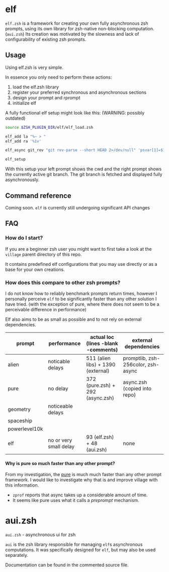 # elf

`elf.zsh` is a framework for creating your own fully asynchronous zsh prompts, using its own library for zsh-native non-blocking computation. (`aui.zsh`)
Its creation was motivated by the slowness and lack of configurability of existing zsh prompts.

## Usage
Using elf.zsh is very simple.

In essence you only need to perform these actions:
1. load the elf.zsh library
2. register your preferred synchronous and asynchronous sections
4. design your prompt and rprompt
3. initialize elf

A fully functional elf setup might look like this: (WARNING: possibly outdated)
```zsh
source $ZSH_PLUGIN_DIR/elf/elf_load.zsh

elf_add la "%~ > "
elf_add ra '%1v'

elf_async git_rev "git rev-parse --short HEAD 2>/dev/null" 'psvar[1]=$1'

elf_setup
```

With this setup your left prompt shows the cwd and the right prompt shows the currently active git branch.
The git branch is fetched and displayed fully asynchronously.

## Command reference

Coming soon. `elf` is currently still undergoing significant API changes

## FAQ

### How do I start?

If you are a beginner zsh user you might want to first take a look at the `village` parent directory of this repo.

It contains predefined elf configurations that you may use directly or as a base for your own creations.

### How does this compare to other zsh prompts?

I do not know how to reliably benchmark prompts return times, however I personally perceive `elf` to be significantly faster than any other solution I have tried. (with the exception of pure, where there does not seem to be a perceivable difference in performance)

Elf also aims to be as small as possible and to not rely on external dependencies.

| prompt        | performance            | actual loc (lines -blank -comments) | external dependencies               |
| ------------- | ----------------       | ----------------------------------  | ----------------------------------- |
| alien         | noticable delays       | 511 (alien libs) + 1390 (external)  | promptlib, zsh-256color, zsh-async  |
| pure          | no delay               | 372 (pure.zsh) + 292 (async.zsh)    | async.zsh (copied into repo)        |
| geometry      | noticeable delays      |                                     |                                     |
| spaceship     |                        |                                     |                                     |
| powerlevel10k |                        |                                     |                                     |
| elf           | no or very small delay | 93 (elf.zsh) + 48 (aui.zsh)         | none                                |

#### Why is pure so much faster than any other prompt?

From my investigation, the [pure](https://github.com/sindresorhus/pure) is much much faster than any other prompt framework.
I would like to investigate why that is and improve village with this information.

* `zprof` reports that async takes up a considerable amount of time.
* It seems like pure uses what it calls a *preprompt* mechanism.

# aui.zsh
`aui.zsh` - asynchronous ui for zsh

`aui` is the zsh library responsible for managing `elf`s asynchronous computations.
It was specifically designed for `elf`, but may also be used separately.

Documentation can be found in the commented source file.
